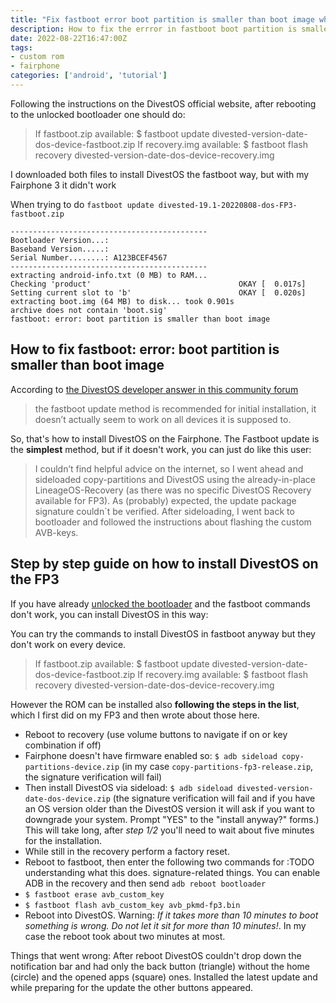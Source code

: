 ```yaml
---
title: "Fix fastboot error boot partition is smaller than boot image when installing DivestOS on Fairphone"
description: How to fix the errror in fastboot boot partition is smaller than boot image when installing DivestOS on Fairphone
date: 2022-08-22T16:47:00Z
tags:
- custom rom
- fairphone
categories: ['android', 'tutorial']
---
```


Following the instructions on the DivestOS official website, after rebooting to the unlocked bootloader one should do:

> If fastboot.zip available: $ fastboot update divested-version-date-dos-device-fastboot.zip
> If recovery.img available: $ fastboot flash recovery divested-version-date-dos-device-recovery.img

I downloaded both files to install DivestOS the fastboot way, but with my Fairphone 3 it didn't work

When trying to do `fastboot update divested-19.1-20220808-dos-FP3-fastboot.zip` 
```shell
--------------------------------------------
Bootloader Version...: 
Baseband Version.....: 
Serial Number........: A123BCEF4567
--------------------------------------------
extracting android-info.txt (0 MB) to RAM...
Checking 'product'                                 OKAY [  0.017s]
Setting current slot to 'b'                        OKAY [  0.020s]
extracting boot.img (64 MB) to disk... took 0.901s
archive does not contain 'boot.sig'
fastboot: error: boot partition is smaller than boot image
```
## How to fix fastboot: error: boot partition is smaller than boot image

According to [the DivestOS developer answer in this community forum](https://forum.f-droid.org/t/divestos-long-term-device-support-with-enhanced-privacy-and-security/10105/759) 

> the fastboot update method is recommended for initial installation, it doesn’t actually seem to work on all devices it is supposed to.

So, that's how to install DivestOS on the Fairphone. The Fastboot update is the **simplest** method, but if it doesn't work, you can just do like this user:

> I couldn’t find helpful advice on the internet, so I went ahead and sideloaded copy-partitions and DivestOS using the already-in-place LineageOS-Recovery (as there was no specific DivestOS Recovery available for FP3). As (probably) expected, the update package signature couldn`t be verified.
> After sideloading, I went back to bootloader and followed the instructions about flashing the custom AVB-keys.

## Step by step guide on how to install DivestOS on the FP3

If you have already [unlocked the bootloader](https://support.fairphone.com/hc/en-us/articles/360048646311-FP3-Manage-the-bootloader) and the fastboot commands don't work, you can install DivestOS in this way:

You can try the commands to install DivestOS in fastboot anyway but they don't work on every device. 

> If fastboot.zip available: $ fastboot update divested-version-date-dos-device-fastboot.zip
> If recovery.img available: $ fastboot flash recovery divested-version-date-dos-device-recovery.img

However the ROM can be installed also **following the steps in the list**, which I first did on my FP3 and then wrote about those here.

* Reboot to recovery (use volume buttons to navigate if on or key combination if off)
* Fairphone doesn't have firmware enabled so: `$ adb sideload copy-partitions-device.zip` (in my case `copy-partitions-fp3-release.zip`, the signature verification will fail)
* Then install DivestOS via sideload:  `$ adb sideload divested-version-date-dos-device.zip` (the signature verification will fail and if you have an OS version older than the DivestOS version it will ask if you want to downgrade your system. Prompt "YES" to the "install anyway?" forms.) This will take long, after _step 1/2_ you'll need to wait about five minutes for the installation.
* While still in the recovery perform a factory reset.
* Reboot to fastboot, then enter the following two commands for :TODO understanding what this does. signature-related things. You can enable ADB in the recovery and then send `adb reboot bootloader` 
* `$ fastboot erase avb_custom_key`
* `$ fastboot flash avb_custom_key avb_pkmd-fp3.bin`
* Reboot into DivestOS. Warning: _If it takes more than 10 minutes to boot something is wrong. Do not let it sit for more than 10 minutes!_. In my case the reboot took about two minutes at most.

Things that went wrong: After reboot DivestOS couldn't drop down the notification bar and had only the back button (triangle) without the home (circle) and the opened apps (square) ones. Installed the latest update and while preparing for the update the other buttons appeared.